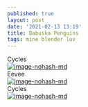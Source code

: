 ```yaml
---
published: true
layout: post
date: '2021-02-13 13:19'
title: Babuska Penguins
tags: mine blender luv 
---
```

Cycles  
[![image-nohash-md](https://images.weserv.nl/?url=https://i.imgur.com/FqxjlQT.jpg)](https://images.weserv.nl/?url=https://i.imgur.com/6RJB71t.png)  
Eevee  
[![image-nohash-md](https://images.weserv.nl/?url=https://i.imgur.com/s87hSwZ.png)](https://images.weserv.nl/?url=https://i.imgur.com/0jH7Kzz.png)  
Cycles  
[![image-nohash-md](https://images.weserv.nl/?url=https://i.imgur.com/a6tC5Tp.jpg)](https://images.weserv.nl/?url=https://i.imgur.com/1OzHQ10.png)
